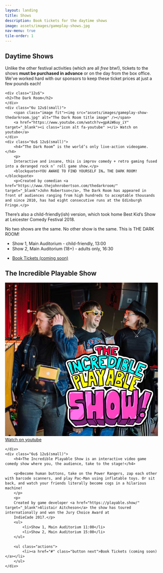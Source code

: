 ```yaml
---
layout: landing
title: Shows
description: Book tickets for the daytime shows
image: assets/images/gameplay-shows.jpg
nav-menu: true
tile-order: 1
---
```


<!-- Main -->
<div id="main" class="alt">


<!-- One -->
<section id="one">
	<div class="inner">
<!-- Content -->
<h2 id="content">Daytime Shows</h2>
<p>Unlike the other festival activities (which are all <em>free</em> btw!), tickets to the shows <strong>must be purchased in advance</strong> or on the day from the box office. We've worked hard with our sponsors to keep these ticket prices at just a few pounds each!</p>

<div class="row">
		
	<div class="12u$">
	<h2>The Dark Room</h2>
	</div>
	<div class="6u 12u$(small)">
		<span class="image fit"><img src="assets/images/gameplay-show-thedarkroom.jpg" alt="The Dark Room title image" /></span>
		<a href="https://www.youtube.com/watch?v=gpAiW6uy_iY" target="_blank"><i class="icon alt fa-youtube" ></i> Watch on youtube</a>
	</div>
	<div class="6u$ 12u$(small)">
		<h4>“The Dark Room” is the world’s only live-action videogame. </h4>
		<p>
		Interactive and insane, this is improv comedy + retro gaming fused into a deranged rock n’ roll game show.</p> 
		<blockquote>YOU AWAKE TO FIND YOURSELF IN… THE DARK ROOM!</blockquote>
		<p>Created by comedian <a href="https://www.thejohnrobertson.com/thedarkroom/" target="_blank">John Robertson</a>, The Dark Room has appeared in front of audiences ranging from high hundreds to acceptable thousands and since 2010, has had eight consecutive runs at the Edinburgh Fringe.</p>
<p>There’s also a child-friendly(ish) version, which took home Best Kid’s Show at Leicester Comedy Festival 2018.</p>
<p>No two shows are the same. No other show is the same. This is THE DARK ROOM!</p>
		<ul>
			<li>Show 1, Main Auditorium - child-friendly, 13:00</li>
			<li>Show 2, Main Auditorium (18+) - adults only, 16:30</li>
		</ul>
		<ul class="actions">
			<li><a href="#" class="button next">Book Tickets (coming soon)</a></li>
		</ul>
	</div>
	<div class="12u$">
	<h2>The Incredible Playable Show</h2>
	</div>
	<div class="6u 12u$(small)">
		<span class="image fit"><img src="assets/images/gameplay-show-theincredibleplayableshow.jpg" alt="The Incredible Playable Show" /></span>
		<a href="https://www.youtube.com/watch?v=H9hMqFkcH4o" target="_blank"><i class="icon alt fa-youtube" ></i> Watch on youtube</a>

	</div>
	<div class="6u$ 12u$(small)">
		<h4>The Incredible Playable Show is an interactive video game comedy show where you, the audience, take to the stage!</h4>

		<p>Become human buttons, take on the Power Rangers, zap each other with barcode scanners, and play Pac-Man using inflatable toys. Or sit back, and watch your friends literally become cogs in a hilarious machine! 
		</p>
		<p>
		Created by game developer <a href="https://playable.show/" target="_blank">Alistair Aitcheson</a> the show has toured internationally and won the Jury Choice Award at
		IndieCade 2017.</p>
		<ul>
			<li>Show 1, Main Auditorium 11:00</li>
			<li>Show 2, Main Auditorium 15:00</li>
		</ul>

		<ul class="actions">
			<li><a href="#" class="button next">Book Tickets (coming soon)</a></li>
		</ul>
	</div>
</div>


</div><!-- inner -->

</section>

</div>
